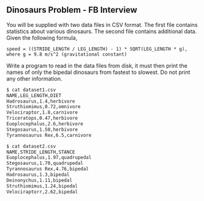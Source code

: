 ## Dinosaurs Problem - FB Interview

You will be supplied with two data files in CSV format. The first file contains statistics about various dinosaurs. The second file contains additional data.
Given the following formula, 
```
speed = ((STRIDE_LENGTH / LEG_LENGTH) - 1) * SQRT(LEG_LENGTH * g), where g = 9.8 m/s^2 (gravitational constant)
```

Write a program to read in the data files from disk, it must then print the names of only the bipedal dinosaurs from fastest to slowest.
Do not print any other information.

```bash
$ cat dataset1.csv
NAME,LEG_LENGTH,DIET
Hadrosaurus,1.4,herbivore
Struthiomimus,0.72,omnivore
Velociraptor,1.8,carnivore
Triceratops,0.47,herbivore
Euoplocephalus,2.6,herbivore
Stegosaurus,1.50,herbivore
Tyrannosaurus Rex,6.5,carnivore

$ cat dataset2.csv 
NAME,STRIDE_LENGTH,STANCE
Euoplocephalus,1.97,quadrupedal
Stegosaurus,1.70,quadrupedal
Tyrannosaurus Rex,4.76,bipedal
Hadrosaurus,1.3,bipedal
Deinonychus,1.11,bipedal
Struthiomimus,1.24,bipedal
Velociraptorr,2.62,bipedal
```